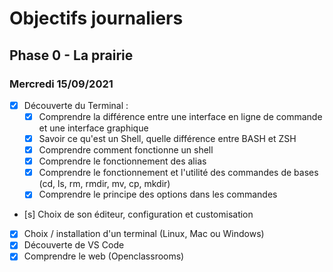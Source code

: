 # Objectifs journaliers

## Phase 0 - La prairie

### Mercredi 15/09/2021


* [x] Découverte du Terminal : 
  * [x] Comprendre la différence entre une interface en ligne de commande et une interface graphique
  * [x] Savoir ce qu'est un Shell, quelle différence entre BASH et ZSH 
  * [x] Comprendre comment fonctionne un shell
  * [x] Comprendre le fonctionnement des alias
  * [x] Comprendre le fonctionnement et l'utilité des commandes de bases (cd, ls, rm, rmdir, mv, cp, mkdir)
  * [x] Comprendre le principe des options dans les commandes
* [s] Choix de son éditeur, configuration et customisation
* [x] Choix / installation d'un terminal (Linux, Mac ou Windows)
* [x] Découverte de VS Code
* [x] Comprendre le web (Openclassrooms)
